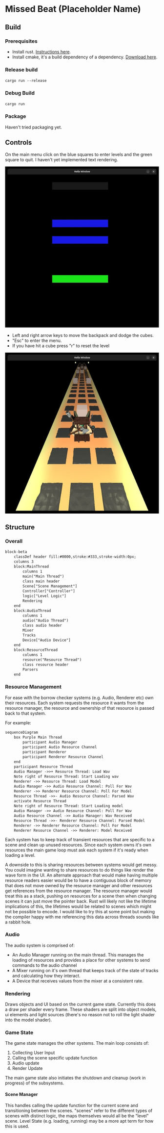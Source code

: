 # Missed Beat (Placeholder Name)

## Build
### Prerequisites
- Install rust. [Instructions here](https://www.rust-lang.org/tools/install).
- Install cmake, it's a build dependency of a dependency. [Download here](https://cmake.org/download/).

### Release build
`cargo run --release`

### Debug Build
`cargo run`

### Package
Haven't tried packaging yet.

## Controls
On the main menu click on the blue squares to enter levels and the green square
to quit.
I haven't yet implemented text rendering.

![Screen shot of the main menu](docs/imgs/ScreenshotMenu.jpg "Menu")

- Left and right arrow keys to move the backpack and dodge the cubes.
- "Esc" to enter the menu.
- If you have hit a cube press "r" to reset the level

![Screen shot of a level](docs/imgs/ScreenshotLevel.jpg "Example Level")


## Structure
### Overall
```mermaid
block-beta
    classDef header fill:#0000,stroke:#333,stroke-width:0px;
    columns 3
    block:MainThread
        columns 1
        main("Main Thread")
        class main header
        Scene["Scene Management"]
        Controller["Controller"]
        logic["Level Logic"]
        Rendering
    end
    block:AudioThread
        columns 1
        audio("Audio Thread")
        class audio header
        Mixer
        Tracks
        Device["Audio Device"]
    end
    block:ResourceThread
        columns 1
        resource("Resource Thread")
        class resource header
        Parsers
    end
```
### Resource Management
For ease with the borrow checker systems (e.g. Audio, Renderer etc) own their
resources. Each system requests the resource it wants from the resource manager,
the resource and ownership of that resource is passed back to that system.

For example:
```mermaid
sequenceDiagram
    box Purple Main Thread
        participant Audio Manager
        participant Audio Resource Channel
        participant Renderer
        participant Renderer Resource Channel
    end
    participant Resource Thread
    Audio Manager ->>+ Resource Thread: Load Wav
    Note right of Resource Thread: Start Loading wav
    Renderer ->> Resource Thread: Load Model
    Audio Manager ->> Audio Resource Channel: Poll For Wav
    Renderer ->> Renderer Resource Channel: Poll For Model
    Resource Thread ->>- Audio Resource Channel: Parsed Wav
    activate Resource Thread
    Note right of Resource Thread: Start Loading model
    Audio Manager ->> Audio Resource Channel: Poll For Wav
    Audio Resource Channel ->> Audio Manager: Wav Received
    Resource Thread ->>- Renderer Resource Channel: Parsed Model
    Renderer ->> Renderer Resource Channel: Poll For Model
    Renderer Resource Channel ->> Renderer: Model Received
```

Each system has to keep track of transient resources that are specific to a
scene and clean up unused resources. Since each system owns it's own resources
the main game loop must ask each system if it's ready when loading a level.

A downside to this is sharing resources between systems would get messy.
You could imagine wanting to share resources to do things like render the
wave form in the UI. An alternate approach that would make having multiple
resource readers easier would be to have a contiguous block of memory that does
not move owned by the resource manager and other resources get references from
the resource manager. The resource manager would treat this as a stack, pushing
on resources for a scene then when changing scenes it can just move the pointer back.
Rust will likely not like the lifetime implications of this,
the lifetimes would be related to scenes which might not be possible to encode.
I would like to try this at some point but making the compiler happy with me
referencing this data across threads sounds like a rabbit hole.

### Audio
The audio system is comprised of:
- An Audio Manager running on the main thread. This manages the loading of resources and
provides a place for other systems to send commands to the audio channel
- A Mixer running on it's own thread that keeps track of the state of tracks and calculating how they interact.
- A Device that receives values from the mixer at a consistent rate.
### Rendering
Draws objects and UI based on the current game state. Currently this does a draw
per shader every frame. These shaders are split into object models, ui elements and
light sources (there's no reason not to roll the light shader into the model shader).


### Game State
The game state manages the other systems. The main loop consists of:
1. Collecting User Input
2. Calling the scene specific update function
3. Audio update
4. Render Update

The main game state also initiates the shutdown and cleanup (work in progress) of
the subsystems.

#### Scene Manager
This handles calling the update function for the current scene and transitioning
between the scenes. "scenes" refer to the different types of scenes with distinct
logic, the maps themselves would all be the "level" scene. Level State (e.g. loading, running)
may be a more apt term for how this is used.